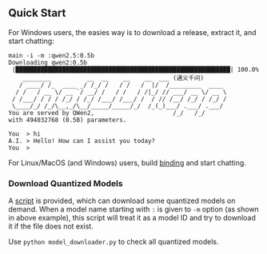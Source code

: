 ## Quick Start

For Windows users, the easies way is to download a release, extract it, and start chatting:

```
main -i -m :qwen2.5:0.5b
Downloading qwen2:0.5b
 |████████████████████████████████████████████████████████████| 100.0%
    ________          __  __    __    __  ___ (通义千问)
   / ____/ /_  ____ _/ /_/ /   / /   /  |/  /_________  ____
  / /   / __ \/ __ `/ __/ /   / /   / /|_/ // ___/ __ \/ __ \
 / /___/ / / / /_/ / /_/ /___/ /___/ /  / // /__/ /_/ / /_/ /
 \____/_/ /_/\__,_/\__/_____/_____/_/  /_(_)___/ .___/ .___/
You are served by QWen2,                      /_/   /_/
with 494032768 (0.5B) parameters.

You  > hi
A.I. > Hello! How can I assist you today?
You  >
```

For Linux/MacOS (and Windows) users, build [binding](binding.md) and start chatting.

### Download Quantized Models

A [script](../scripts/model_downloader.py) is provided, which can download some quantized models on demand.
When a model name starting with `:` is given to `-m` option (as shown in above example), this script will
treat it as a model ID and try to download it if the file does not exist.

Use `python model_downloader.py` to check all quantized models.